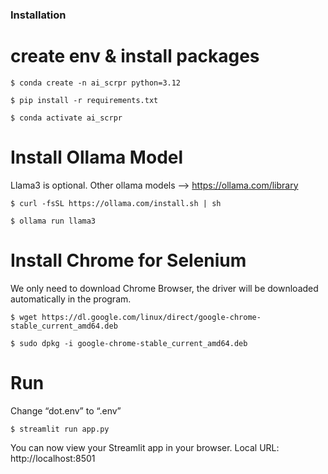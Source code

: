 ### Installation

# create env & install packages

    $ conda create -n ai_scrpr python=3.12

    $ pip install -r requirements.txt

    $ conda activate ai_scrpr

# Install Ollama Model
Llama3 is optional. Other ollama models --> https://ollama.com/library
    
    $ curl -fsSL https://ollama.com/install.sh | sh

    $ ollama run llama3

# Install Chrome for Selenium
We only need to download Chrome Browser, the driver will be downloaded automatically in the program.
    
    $ wget https://dl.google.com/linux/direct/google-chrome-stable_current_amd64.deb
    
    $ sudo dpkg -i google-chrome-stable_current_amd64.deb

# Run
Change “dot.env” to “.env”

    $ streamlit run app.py

You can now view your Streamlit app in your browser.
Local URL: http://localhost:8501
